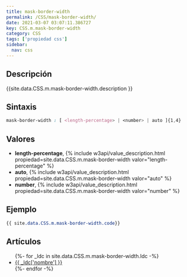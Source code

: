 ```yaml
---
title: mask-border-width
permalink: /CSS/mask-border-width/
date: 2021-03-07 03:07:11.386727
key: CSS.m.mask-border-width
category: CSS
tags: ['propiedad css']
sidebar: 
  nav: css
---
```


## Descripción
{{site.data.CSS.m.mask-border-width.description }}

## Sintaxis
~~~css
mask-border-width : [ <length-percentage> | <number> | auto ]{1,4}
~~~

## Valores
* **length-percentage**,  {% include w3api/value_description.html propiedad=site.data.CSS.m.mask-border-width valor="length-percentage" %}
* **auto**,  {% include w3api/value_description.html propiedad=site.data.CSS.m.mask-border-width valor="auto" %}
* **number**,  {% include w3api/value_description.html propiedad=site.data.CSS.m.mask-border-width valor="number" %}

## Ejemplo
~~~css
{{ site.data.CSS.m.mask-border-width.code}}
~~~

## Artículos
<ul>
{%- for _ldc in site.data.CSS.m.mask-border-width.ldc -%}
   <li>
       <a href="{{_ldc['url'] }}">{{ _ldc['nombre'] }}</a>
   </li>
{%- endfor -%}
</ul>
